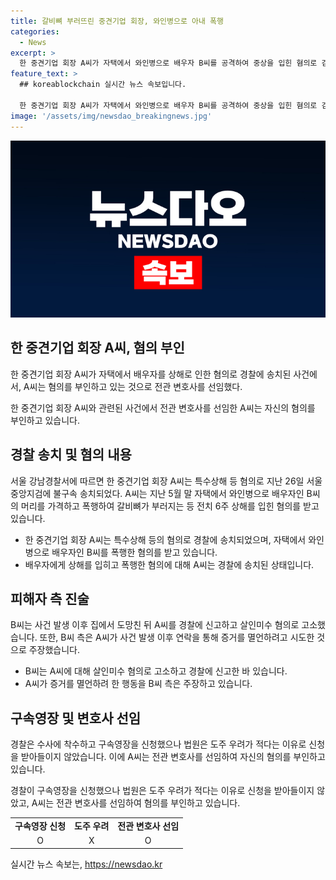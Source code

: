 ```yaml
---
title: 갈비뼈 부러뜨린 중견기업 회장, 와인병으로 아내 폭행
categories:
  - News
excerpt: >
  한 중견기업 회장 A씨가 자택에서 와인병으로 배우자 B씨를 공격하여 중상을 입힌 혐의로 검찰에 송치됐다. A씨는 폭행으로 B씨에게 상해를 입힌 것으로 알려졌으며, B씨는 살인미수 혐의로 A씨를 고소했다. A씨는 이 같은 폭력 행위를 사건 이후에도 반복하고, 증거인멸을 시도한 것으로 주장되었다. 경찰은 수사에 착수해 구속영장을 신청했으나 법원은 받아들이지 않았으며, A씨는 전관 변호사를 선임하여 자신의 혐의를 부인하고 있다. (150자)
feature_text: >
  ## koreablockchain 실시간 뉴스 속보입니다.

  한 중견기업 회장 A씨가 자택에서 와인병으로 배우자 B씨를 공격하여 중상을 입힌 혐의로 검찰에 송치됐다. A씨는 폭행으로 B씨에게 상해를 입힌 것으로 알려졌으며, B씨는 살인미수 혐의로 A씨를 고소했다. A씨는 이 같은 폭력 행위를 사건 이후에도 반복하고, 증거인멸을 시도한 것으로 주장되었다. 경찰은 수사에 착수해 구속영장을 신청했으나 법원은 받아들이지 않았으며, A씨는 전관 변호사를 선임하여 자신의 혐의를 부인하고 있다. (150자)
image: '/assets/img/newsdao_breakingnews.jpg'
---
```


<p><img src="/assets/img/newsdao_breakingnews.jpg" alt="koreablockchain 속보" /></p>

<h2 data-ke-size="size26">한 중견기업 회장 A씨, 혐의 부인</h2>

<p>한 중견기업 회장 A씨가 자택에서 배우자를 상해로 인한 혐의로 경찰에 송치된 사건에서, A씨는 혐의를 부인하고 있는 것으로 전관 변호사를 선임했다.</p>

<p data-ke-size="size16">한 중견기업 회장 A씨와 관련된 사건에서 전관 변호사를 선임한 A씨는 자신의 혐의를 부인하고 있습니다.</p>

<h2 data-ke-size="size26">경찰 송치 및 혐의 내용</h2>

<p>서울 강남경찰서에 따르면 한 중견기업 회장 A씨는 특수상해 등 혐의로 지난 26일 서울중앙지검에 불구속 송치되었다. A씨는 지난 5월 말 자택에서 와인병으로 배우자인 B씨의 머리를 가격하고 폭행하여 갈비뼈가 부러지는 등 전치 6주 상해를 입힌 혐의를 받고 있습니다.</p>

<ul>
    <li>한 중견기업 회장 A씨는 특수상해 등의 혐의로 경찰에 송치되었으며, 자택에서 와인병으로 배우자인 B씨를 폭행한 혐의를 받고 있습니다.</li>
    <li>배우자에게 상해를 입히고 폭행한 혐의에 대해 A씨는 경찰에 송치된 상태입니다.</li>
</ul>

<h2 data-ke-size="size26">피해자 측 진술</h2>

<p>B씨는 사건 발생 이후 집에서 도망친 뒤 A씨를 경찰에 신고하고 살인미수 혐의로 고소했습니다. 또한, B씨 측은 A씨가 사건 발생 이후 연락을 통해 증거를 멸언하려고 시도한 것으로 주장했습니다.</p>

<ul>
    <li>B씨는 A씨에 대해 살인미수 혐의로 고소하고 경찰에 신고한 바 있습니다.</li>
    <li>A씨가 증거를 멸언하려 한 행동을 B씨 측은 주장하고 있습니다.</li>
</ul>

<h2 data-ke-size="size26">구속영장 및 변호사 선임</h2>

<p>경찰은 수사에 착수하고 구속영장을 신청했으나 법원은 도주 우려가 적다는 이유로 신청을 받아들이지 않았습니다. 이에 A씨는 전관 변호사를 선임하여 자신의 혐의를 부인하고 있습니다.</p>

<p data-ke-size="size16">경찰이 구속영장을 신청했으나 법원은 도주 우려가 적다는 이유로 신청을 받아들이지 않았고, A씨는 전관 변호사를 선임하여 혐의를 부인하고 있습니다.</p>

<table>
    <tr>
        <td style="text-align: center; height: 17px;"><b>구속영장 신청</b></td>
        <td style="text-align: center; height: 17px;"><b>도주 우려</b></td>
        <td style="text-align: center; height: 17px;"><b>전관 변호사 선임</b></td>
    </tr>
    <tr>
        <td style="text-align: center; height: 17px;">O</td>
        <td style="text-align: center; height: 17px;">X</td>
        <td style="text-align: center; height: 17px;">O</td>
    </tr>
</table>
실시간 뉴스 속보는, <a href="https://newsdao.kr" rel="dofollow">https://newsdao.kr</a>


